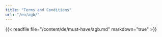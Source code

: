```yaml
---
title: "Terms and Conditions"
url: "/en/agb/"
---
```


{{< readfile file="/content/de/must-have/agb.md" markdown="true" >}}

